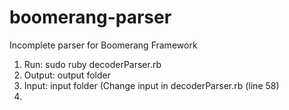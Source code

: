 # boomerang-parser 
Incomplete parser for Boomerang Framework <br>
1. Run: sudo ruby decoderParser.rb <br>
2. Output: output folder <br>
3. Input: input folder (Change input in decoderParser.rb (line 58) <br>
4. 

